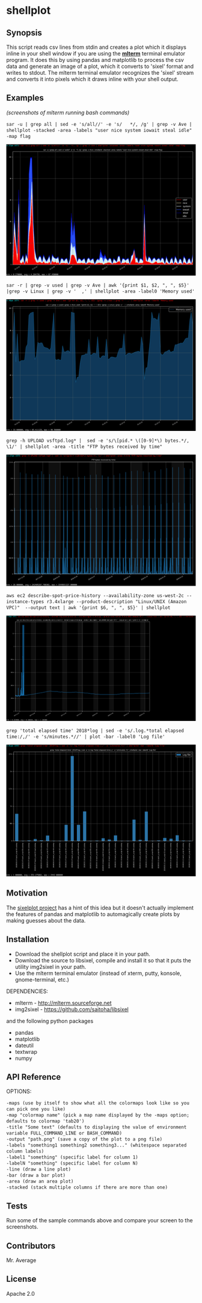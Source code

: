 # shellplot

## Synopsis

This script reads csv lines from stdin and creates a plot which it displays inline 
in your shell window if you are using the [**mlterm**](http://mlterm.sourceforge.net) terminal emulator program. It
does this by using pandas and matplotlib to process the csv data and generate an
image of a plot, which it converts to 'sixel' format and writes to stdout. The 
mlterm terminal emulator recognizes the 'sixel' stream and converts it into pixels
which it draws inline with your shell output.

## Examples
*(screenshots of mlterm running bash commands)*

```
sar -u | grep all | sed -e 's/all//' -e 's/   */, /g' | grep -v Ave | shellplot -stacked -area -labels "user nice system iowait steal idle" -map flag
```
![sar cpu screenshot](docs/images/sar_cpu.png?raw=true "sar CPU")


```
sar -r | grep -v used | grep -v Ave | awk '{print $1, $2, ", ", $5}' |grep -v Linux | grep -v '  ,' | shellplot -area -label0 'Memory used'
```
![sar memory screenshot](docs/images/sar_mem.png?raw=true "sar Memory")


```
grep -h UPLOAD vsftpd.log* |  sed -e 's/\[pid.* \([0-9]*\) bytes.*/, \1/' | shellplot -area -title "FTP bytes received by time"
```
![ftp bytes screenshot](docs/images/vsftpd_log.png?raw=true "vsftpd bytes")


```
aws ec2 describe-spot-price-history --availability-zone us-west-2c --instance-types r3.4xlarge --product-description "Linux/UNIX (Amazon VPC)"  --output text | awk '{print $6, ", ", $5}' | shellplot
```
![AWS Spot prices](docs/images/aws_spot_price_history.png?raw=true "AWS Spot prices")


```
grep 'total elapsed time' 2018*log | sed -e 's/.log.*total elapsed time:/,/' -e 's/minutes.*//' | plot -bar -label0 'Log file'
```
![categorical plots](docs/images/categorical.png?raw=true "Categorical plot")

## Motivation

The [sixelplot project](https://github.com/kktk-KO/sixelplot) has a hint of this idea but it doesn't actually implement the features of pandas and matplotlib to automagically create plots by making guesses about the data.

## Installation

+ Download the shellplot script and place it in your path. 
+ Download the source to libsixel, compile and install it so that it puts the utility img2sixel in your path.
+ Use the mlterm terminal emulator (instead of xterm, putty, konsole, gnome-terminal, etc.)

DEPENDENCIES:

+ mlterm - http://mlterm.sourceforge.net
+ img2sixel - https://github.com/saitoha/libsixel

and the following python packages

+ pandas
+ matplotlib
+ dateutil
+ textwrap
+ numpy

## API Reference

OPTIONS:

    -maps (use by itself to show what all the colormaps look like so you can pick one you like)
    -map "colormap name" (pick a map name displayed by the -maps option; defaults to colormap 'tab20')
    -title "Some text" (defaults to displaying the value of environment variable FULL_COMMAND_LINE or BASH_COMMAND)
    -output "path.png" (save a copy of the plot to a png file)
    -labels "something1 something2 something3..." (whitespace separated column labels)
    -label1 "something" (specific label for column 1)
    -labelN "something" (specific label for column N)
    -line (draw a line plot)
    -bar (draw a bar plot)
    -area (draw an area plot)
    -stacked (stack multiple columns if there are more than one)

## Tests

Run some of the sample commands above and compare your screen to the screenshots.

## Contributors

Mr. Average

## License

Apache 2.0

